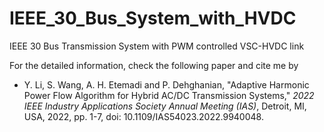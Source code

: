# IEEE_30_Bus_System_with_HVDC

IEEE 30 Bus Transmission System with PWM controlled VSC-HVDC link

For the detailed information, check the following paper and cite me by
- Y. Li, S. Wang, A. H. Etemadi and P. Dehghanian, "Adaptive Harmonic Power Flow Algorithm for Hybrid AC/DC Transmission Systems," <em>2022 IEEE Industry Applications Society Annual Meeting (IAS)</em>, Detroit, MI, USA, 2022, pp. 1-7, doi: 10.1109/IAS54023.2022.9940048.
